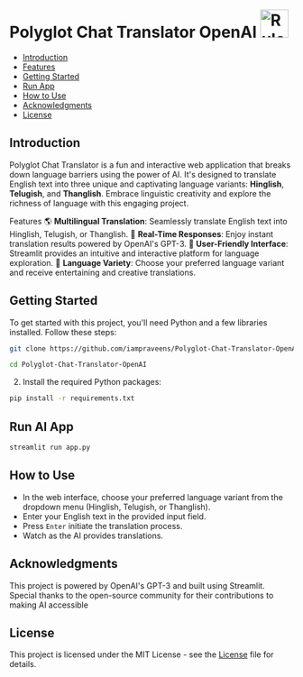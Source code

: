 # Polyglot Chat Translator OpenAI <img src="https://cdn-icons-png.flaticon.com/512/888/888878.png" alt="Rule Based ChatBot For Retail" width="50" height="50">


- [Introduction](#introduction)
- [Features](#features)
- [Getting Started](#getting-started)
- [Run App](#run-ai)
- [How to Use](#how-to-use)
- [Acknowledgments](#acknowledgments)
- [License](#license)

## Introduction 
Polyglot Chat Translator is a fun and interactive web application that breaks down language barriers using the power of AI. It's designed to translate English text into three unique and captivating language variants: **Hinglish**, **Telugish**, and **Thanglish**. Embrace linguistic creativity and explore the richness of language with this engaging project.

Features
🌎 **Multilingual Translation**: Seamlessly translate English text into Hinglish, Telugish, or Thanglish.
🚀 **Real-Time Responses**: Enjoy instant translation results powered by OpenAI's GPT-3.
🎨 **User-Friendly Interface**: Streamlit provides an intuitive and interactive platform for language exploration.
🌟 **Language Variety**: Choose your preferred language variant and receive entertaining and creative translations.

## Getting Started
To get started with this project, you'll need Python and a few libraries installed. Follow these steps:

```bash
git clone https://github.com/iampraveens/Polyglot-Chat-Translator-OpenAI.git
```

```bash
cd Polyglot-Chat-Translator-OpenAI
```

2. Install the required Python packages:

```bash
pip install -r requirements.txt
```

## Run AI App
```bash
streamlit run app.py
```

## How to Use

- In the web interface, choose your preferred language variant from the dropdown menu (Hinglish, Telugish, or Thanglish).
- Enter your English text in the provided input field.
- Press `Enter` initiate the translation process.
- Watch as the AI provides translations.

## Acknowledgments

This project is powered by OpenAI's GPT-3 and built using Streamlit. Special thanks to the open-source community for their contributions to making AI accessible

## License 
This project is licensed under the MIT License - see the [License](https://github.com/git/git-scm.com/blob/main/MIT-LICENSE.txt) file for details.
